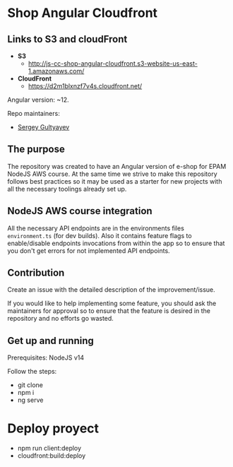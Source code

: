 # Shop Angular Cloudfront

## Links to S3 and cloudFront


- **S3**
  - http://js-cc-shop-angular-cloudfront.s3-website-us-east-1.amazonaws.com/
- **CloudFront**
  - https://d2m1blxnzf7v4s.cloudfront.net/


Angular version: ~12.

Repo maintainers:

- [Sergey Gultyayev](https://github.com/gultyaev)

## The purpose

The repository was created to have an Angular version of e-shop for EPAM NodeJS AWS course. At the same time we strive to make this repository follows best practices so it may be used as a starter for new projects with all the necessary toolings already set up.

## NodeJS AWS course integration

All the necessary API endpoints are in the environments files `environment.ts` (for dev builds). Also it contains feature flags to enable/disable endpoints invocations from within the app so to ensure that you don't get errors for not implemented API endpoints.

## Contribution

Create an issue with the detailed description of the improvement/issue.

If you would like to help implementing some feature, you should ask the maintainers for approval so to ensure that the feature is desired in the repository and no efforts go wasted.

## Get up and running

Prerequisites: NodeJS v14

Follow the steps:

- git clone
- npm i
- ng serve

# Deploy proyect
- npm run client:deploy
- cloudfront:build:deploy

